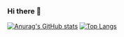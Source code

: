 ### Hi there 👋

[![Anurag's GitHub stats](https://github-readme-stats.vercel.app/api?username=rafaeIferreira&theme=dark)](https://github.com/rafaeIferreira/github-readme-stats) [![Top Langs](https://github-readme-stats.vercel.app/api/top-langs/?username=rafaeIferreira&theme=dark)](https://github.com/rafaeIferreira/github-readme-stats)
